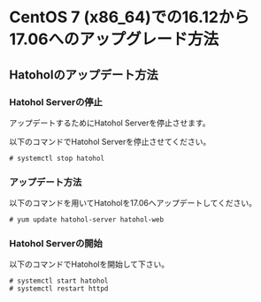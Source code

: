 CentOS 7 (x86_64)での16.12から17.06へのアップグレード方法
=====================================================================

Hatoholのアップデート方法
-------------------------------

### Hatohol Serverの停止

アップデートするためにHatohol Serverを停止させます。

以下のコマンドでHatohol Serverを停止させてください。

    # systemctl stop hatohol

### アップデート方法

以下のコマンドを用いてHatoholを17.06へアップデートしてください。

    # yum update hatohol-server hatohol-web

### Hatohol Serverの開始

以下のコマンドでHatoholを開始して下さい。

    # systemctl start hatohol
    # systemctl restart httpd

